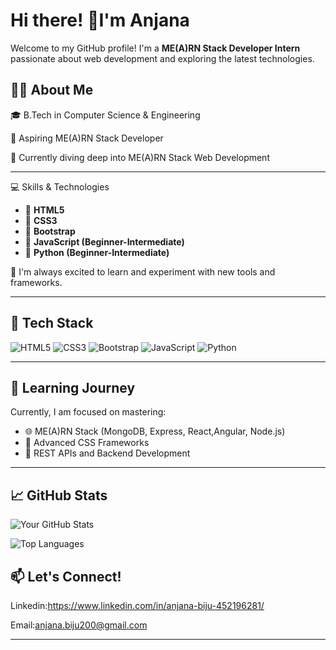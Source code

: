 # Hi there! 👋I'm Anjana

Welcome to my GitHub profile! I'm a **ME(A)RN Stack Developer Intern** passionate about web development and exploring the latest technologies.


## 👨‍💻 About Me
🎓 B.Tech in Computer Science & Engineering

🌟 Aspiring ME(A)RN Stack Developer

🚀 Currently diving deep into ME(A)RN Stack Web Development

---

💻 Skills & Technologies
- 🌟 **HTML5**  
- 🎨 **CSS3**  
- 💅 **Bootstrap**  
- 📜 **JavaScript (Beginner-Intermediate)**  
- 🐍 **Python (Beginner-Intermediate)**  

🔧 I'm always excited to learn and experiment with new tools and frameworks.

---

## 🚀 Tech Stack

![HTML5](https://img.shields.io/badge/-HTML5-E34F26?logo=html5&logoColor=white&style=flat-square)
![CSS3](https://img.shields.io/badge/-CSS3-1572B6?logo=css3&logoColor=white&style=flat-square)
![Bootstrap](https://img.shields.io/badge/-Bootstrap-7952B3?logo=bootstrap&logoColor=white&style=flat-square)
![JavaScript](https://img.shields.io/badge/-JavaScript-F7DF1E?logo=javascript&logoColor=black&style=flat-square)
![Python](https://img.shields.io/badge/-Python-3776AB?logo=python&logoColor=white&style=flat-square)

---

## 🌱 Learning Journey

Currently, I am focused on mastering:
- 🌐 ME(A)RN Stack (MongoDB, Express, React,Angular, Node.js)
- 🎨 Advanced CSS Frameworks
- 🔄 REST APIs and Backend Development

---

## 📈 GitHub Stats

![Your GitHub Stats](https://github-readme-stats.vercel.app/api?username=AnjanaBiju152&show_icons=true&theme=radical)

![Top Languages](https://github-readme-stats.vercel.app/api/top-langs/?username=AnjanaBiju152&layout=compact&theme=radical)



## 📫 Let's Connect!

Linkedin:https://www.linkedin.com/in/anjana-biju-452196281/

Email:anjana.biju200@gmail.com


---
